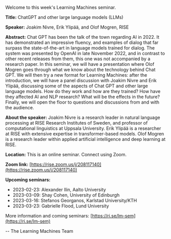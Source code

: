 Welcome to this week's Learning Machines seminar.

**Title:** ChatGPT and other large language models (LLMs)

**Speaker:** Joakim Nivre, Erik Ylipää, and Olof Mogren, RISE

**Abstract:** Chat GPT has been the talk of the town regarding AI in 2022. It has demonstrated an impressive fluency, and examples of dialog that far surpass the state-of-the-art in language models trained for dialog. The system was presented by OpenAI in late November 2022, and in contrast to other recent releases from them, this one was not accompanied by a research paper. In this seminar, we will have a presentation where Olof Mogren goes through what we know about the technology behind Chat GPT. We will then try a new format for Learning Machines: after the introduction, we will have a panel discussion with Joakim Nivre and Erik Ylipää, discussing some of the aspects of Chat GPT and other large language models. How do they work and how are they trained? How have they affected AI and NLP research? What will be the effects in the future? Finally, we will open the floor to questions and discussions from and with the audience.

**About the speaker:** Joakim Nivre is a research leader in natural language processing at RISE Research Institutes of Sweden, and professor of computational linguistics at Uppsala University. Erik Ylipää is a researcher at RISE with extensive expertise in transformer-based models. Olof Mogren is a research leader within applied artificial intelligence and deep learning at RISE.

**Location:** This is an online seminar. Connect using Zoom.

**Zoom link:** [https://rise.zoom.us/j/208117140](https://rise.zoom.us/j/208117140)

**Upcoming seminars:**

* 2023-02-23: Alexander Ilin, Aalto University
* 2023-03-09: Shay Cohen, University of Edinburgh
* 2023-03-16: Stefanos Georganos, Karlstad University/KTH
* 2023-03-23: Gabrielle Flood, Lund University

More information and coming seminars: [https://ri.se/lm-sem](https://ri.se/lm-sem)

-- The Learning Machines Team

